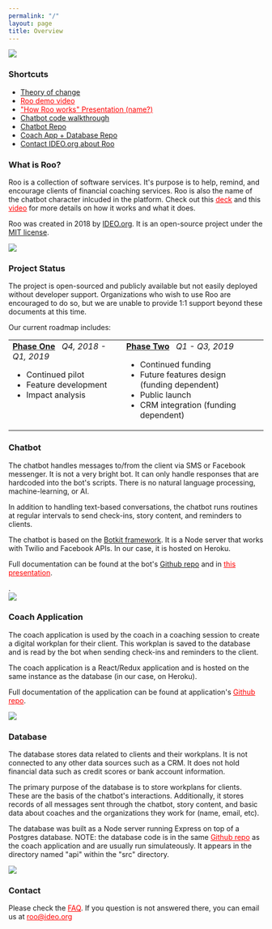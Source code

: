 ```yaml
---
permalink: "/"
layout: page
title: Overview
---
```


<style>
  td {
    vertical-align: top;
  }
  
  .italic {
    font-style: italic;
  }
</style>

<div class="row">
  <div class="col s12 l6">
    <div class="img-small">
      <img src="{{page.root}}img/roo_party.gif"/>
    </div>
  </div>
  <div class="col s12 l6">
    <h3>Shortcuts</h3>
    <ul>
      <li>
        <a href="https://drive.google.com/file/d/1yPq2xLPYSEOrjSDAR8XxCby0sPlJCJow/view?usp=sharing" target="_blank">Theory of change</a>
      </li>
      <li>
        <a href=""  style="color:red" target="_blank">Roo demo video</a>
      </li>
      <li>
        <a href=""  style="color:red" target="_blank">"How Roo works" Presentation (name?)</a>
      </li>
      <li>
        <a href="https://docs.google.com/presentation/d/1TDnPto_Cl4piWOrG6cf-_XmdVNg-Aqdwp1QLzIyLqos/edit?usp=sharing" target="_blank">Chatbot code walkthrough</a>
      </li>
      <li>
        <a href="https://github.com/IDEOorg/steps-bot" target="_blank">Chatbot Repo</a>
      </li>
      <li>
        <a href="https://github.com/IDEOorg/steps/" target="_blank">Coach App + Database Repo</a>
      </li>
      <li>
        <a href="mailto:roo@ideo.org">Contact IDEO.org about Roo</a>
      </li>
    </ul>
  </div>
</div>

<div class="row">
  <div class="col s12 l6">
    <h3>What is Roo?</h3>
    <p>
      Roo is a collection of software services. It's purpose is to help, remind, and encourage clients of financial coaching services. Roo is also the name of the chatbot character inlcuded in the platform. Check out this <a href="" style="color:red" target="_blank">deck</a> and this <a href="" style="color:red" target="_blank">video</a> for more details on how it works and what it does.
    </p>
    <p>
      Roo was created in 2018 by <a href="https://ideo.org" target="_blank">IDEO.org</a>. It is an open-source project under the <a href="https://opensource.org/licenses/MIT" target="_blank">MIT license</a>.
    </p>
  </div>
  <div class="col s12 l6">
    <div class="img-full">
      <img src="{{page.root}}img/relationshipdiagram.png">
    </div>
  </div>
</div>


<div class="row">
  <div class="col s12 l12">
    <h3>Project Status</h3>
    <p>
      The project is open-sourced and publicly available but not easily deployed without developer support. Organizations who wish to use Roo are encouraged to do so, but we are unable to provide 1:1 support beyond these documents at this time.
    </p>
    <p>
      Our current roadmap includes:
    </p>
    <table>
      <tr>
        <td>
          <h4 style="display: inline"><a href="/roadmap/phase-one">Phase One</a></h4><span class="italic">&nbsp;&nbsp;&nbsp;Q4, 2018 - Q1, 2019</span>
          <ul>
            <li>Continued pilot</li>
            <li>Feature development</li>
            <li>Impact analysis</li>
          </ul>
        </td>
        <td>
          <h4 style="display: inline"><a href="/roadmap/phase-two">Phase Two</a></h4><span class="italic">&nbsp;&nbsp;&nbsp;Q1 - Q3, 2019</span>
          <ul>
            <li>Continued funding</li>
            <li>Future features design (funding dependent)</li>
            <li>Public launch</li>
            <li>CRM integration (funding dependent)</li>
          </ul>
        </td>
      </tr>
    </table>
  </div>
  
</div>

<div class="row">
  <div class="col s12 l6">
    <h3>Chatbot</h3>
    <p>
       The chatbot handles messages to/from the client via SMS or Facebook messenger. It is not a very bright bot. It can only handle responses that are hardcoded into the bot's scripts. There is no natural language processing, machine-learning, or AI. 
    </p>
    <p>
      In addition to handling text-based conversations, the chatbot runs routines at regular intervals to send check-ins, story content, and reminders to clients.
    </p>
    <p>
      The chatbot is based on the <a href="https://botkit.ai/" target="_blank">Botkit framework</a>. It is a Node server that works with Twilio and Facebook APIs. In our case, it is hosted on Heroku.
    </p>
    <p>
      Full documentation can be found at the bot's <a href="https://github.com/IDEOorg/steps-bot" target="_blank">Github repo</a> and in <a href="" style="color:red" target="_blank">this presentation</a>.
    </p>.
  </div>
  <div class="col s12 l6">
    <div class="img-small">
      <img src="{{page.root}}img/bot_logos.png">
    </div>
  </div>
</div>
<div class="row">
  <div class="col s12 l6">
    <h3>Coach Application</h3>
    <p>
      The coach application is used by the coach in a coaching session to create a digital workplan for their client. This workplan is saved to the database and is read by the bot when sending check-ins and reminders to the client.
    </p>
    <p>
      The coach application is a React/Redux application and is hosted on the same instance as the database (in our case, on Heroku). 
    </p>
    <p>
      Full documentation of the application can be found at application's <a href="" style="color:red" target="_blank">Github repo</a>.
    </p>
  </div>
  <div class="col s12 l6">
    <div class="img-small">
      <img src="{{page.root}}img/coach_app_logos.png">
    </div>
  </div>
</div>
<div class="row">
  <div class="col s12 l6">
    <h3>Database</h3>
    <p>
      The database stores data related to clients and their workplans. It is not connected to any other data sources such as a CRM. It does not hold financial data such as credit scores or bank account information.
    </p>
    <p>
      The primary purpose of the database is to store workplans for clients. These are the basis of the chatbot's interactions. Additionally, it stores records of all messages sent through the chatbot, story content, and basic data about coaches and the organizations they work for (name, email, etc). 
    </p>
    <p>
      The database was built as a Node server running Express on top of a Postgres database. NOTE: the database code is in the same <a href="" style="color:red" target="_blank">Github repo</a> as the coach application and are usually run simulateously. It appears in the directory named "api" within the "src" directory. 
    </p>
  </div>
  <div class="col s12 l6">
    <div class="img-small">
      <img src="{{page.root}}img/db_logos.png">
    </div>
  </div>
</div>

<div class="row">
  <div class="col l12">
    <h3>Contact</h3>
    <p>
      Please check the <a href="" style="color: red">FAQ</a>. If you question is not answered there, you can email us at <a href="mailto:roo@ideo.org" style="color:red">roo@ideo.org</a>
    </p>    
  </div>
<div>